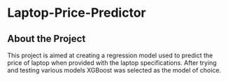 # Laptop-Price-Predictor

## About the Project

This project is aimed at creating a regression model used to predict the price of laptop when provided with the laptop specifications. After trying and testing various models XGBoost was selected as the model of choice. 
